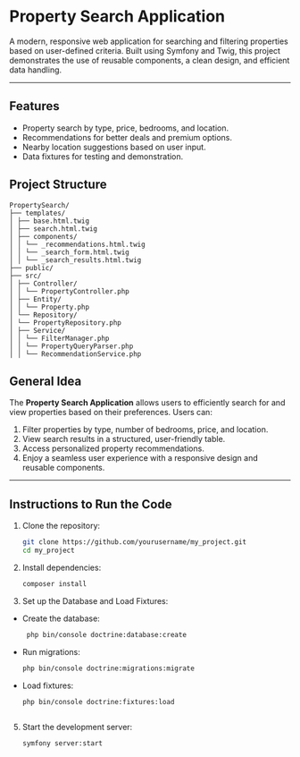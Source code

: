 # **Property Search Application**

A modern, responsive web application for searching and filtering properties based on user-defined criteria. Built using Symfony and Twig, this project demonstrates the use of reusable components, a clean design, and efficient data handling.

---

## Features

- Property search by type, price, bedrooms, and location.
- Recommendations for better deals and premium options.
- Nearby location suggestions based on user input.
- Data fixtures for testing and demonstration.

## Project Structure
    
    PropertySearch/
    ├── templates/
    │ ├── base.html.twig
    │ ├── search.html.twig
    │ ├── components/
    │ │ └── _recommendations.html.twig
    │ │ └── _search_form.html.twig
    │ │ └── _search_results.html.twig
    ├── public/
    ├── src/
    │ ├── Controller/
    │ │ └── PropertyController.php
    │ ├── Entity/
    │ │ └── Property.php
    │ └── Repository/
    │ └── PropertyRepository.php
    │ ├── Service/
    │ │ └── FilterManager.php
    │ │ └── PropertyQueryParser.php
    │ │ └── RecommendationService.php
## **General Idea**

The **Property Search Application** allows users to efficiently search for and view properties based on their preferences. Users can:

1. Filter properties by type, number of bedrooms, price, and location.
2. View search results in a structured, user-friendly table.
3. Access personalized property recommendations.
4. Enjoy a seamless user experience with a responsive design and reusable components.

---

## Instructions to Run the Code

1. Clone the repository:
   ```bash
   git clone https://github.com/yourusername/my_project.git
   cd my_project

2. Install dependencies:
   ```bash
   composer install
3. Set up the Database and Load Fixtures:
   
  - Create the database:
    ```bash
     php bin/console doctrine:database:create
   - Run migrations:
     ```bash
     php bin/console doctrine:migrations:migrate
   - Load fixtures:
     ```bash
     php bin/console doctrine:fixtures:load
  
5. Start the development server:
   ```bash
   symfony server:start
